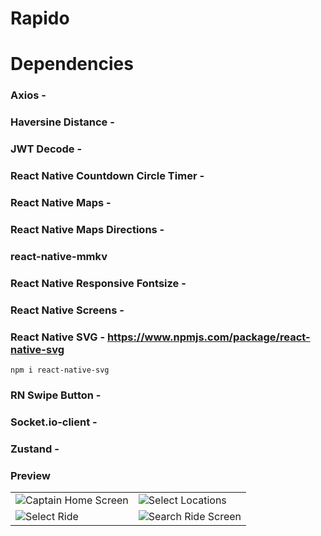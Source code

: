# Rapido

# Dependencies

### Axios - 

### Haversine Distance - 
    
### JWT Decode - 

### React Native Countdown Circle Timer - 

### React Native Maps - 

### React Native Maps Directions - 

### react-native-mmkv

### React Native Responsive Fontsize - 

### React Native Screens - 

### React Native SVG - https://www.npmjs.com/package/react-native-svg
    npm i react-native-svg

### RN Swipe Button - 

### Socket.io-client - 

### Zustand - 

### Preview

<table>
    <tr>
        <td>
            <img src="https://github.com/user-attachments/assets/e0a21c09-0028-4919-a68a-e1c77bf8d1ef" alt="Captain Home Screen"/>
        </td>
        <td>
            <img src="https://github.com/user-attachments/assets/7508d097-ca41-43ee-8d7d-40c421fba8ea" alt="Select Locations"/>
        </td>
    </tr>
    <tr>
        <td>
            <img src="https://github.com/user-attachments/assets/84604a94-549b-4285-b83d-1d0e0502c2eb" alt="Select Ride"/>
        </td>
        <td>
            <img src="https://github.com/user-attachments/assets/21537868-ef60-46ee-b19a-2cadcbf85d6f" alt="Search Ride Screen"/>
        </td>
    </tr>
</table>
